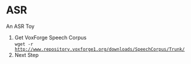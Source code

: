 # ASR
An ASR Toy


1. Get VoxForge Speech Corpus<br/>
  <code>wget -r http://www.repository.voxforge1.org/downloads/SpeechCorpus/Trunk/</code>
2. Next Step
